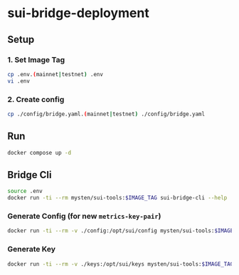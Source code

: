 # sui-bridge-deployment

## Setup

### 1. Set Image Tag
```bash
cp .env.(mainnet|testnet) .env
vi .env
```

### 2. Create config
```bash
cp ./config/bridge.yaml.(mainnet|testnet) ./config/bridge.yaml
```

## Run
```bash
docker compose up -d
```

## Bridge Cli
```bash
source .env
docker run -ti --rm mysten/sui-tools:$IMAGE_TAG sui-bridge-cli --help
```

### Generate Config (for new `metrics-key-pair`)
```bash
docker run -ti --rm -v ./config:/opt/sui/config mysten/sui-tools:$IMAGE_TAG sui-bridge-cli create-bridge-node-config-template /opt/sui/config/bridge.yaml
```

### Generate Key
```bash
docker run -ti --rm -v ./keys:/opt/sui/keys mysten/sui-tools:$IMAGE_TAG sui-bridge-cli create-bridge-validator-key /opt/sui/keys/bridge.key
```